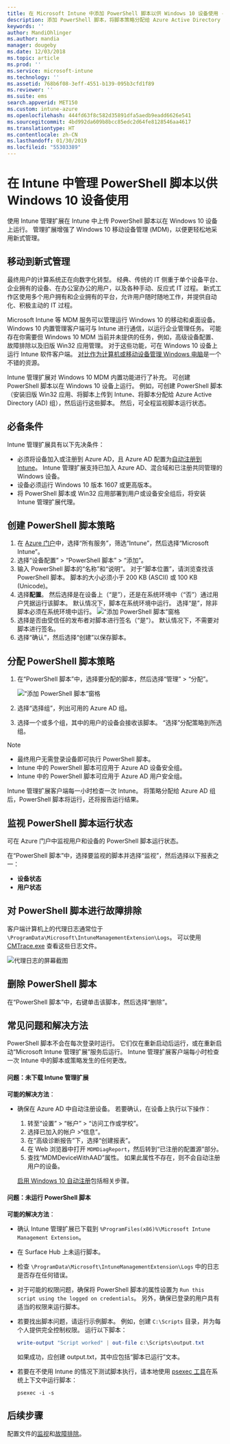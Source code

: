 ```yaml
---
title: 在 Microsoft Intune 中添加 PowerShell 脚本以供 Windows 10 设备使用 - Azure | Microsoft Docs
description: 添加 PowerShell 脚本，将脚本策略分配给 Azure Active Directory 组，使用报告监视脚本，并查看如何删除在 Microsoft Intune 中为 Windows 10 设备添加的脚本。 另请参阅一些常见问题和解决方法。
keywords: ''
author: MandiOhlinger
ms.author: mandia
manager: dougeby
ms.date: 12/03/2018
ms.topic: article
ms.prod: ''
ms.service: microsoft-intune
ms.technology: ''
ms.assetid: 768b6f08-3eff-4551-b139-095b3cfd1f89
ms.reviewer: ''
ms.suite: ems
search.appverid: MET150
ms.custom: intune-azure
ms.openlocfilehash: 444fd63f8c582d35891dfa5aedb9eadd6626e541
ms.sourcegitcommit: 4bd992da609b8bcc85edc2d64fe8128546aa4617
ms.translationtype: HT
ms.contentlocale: zh-CN
ms.lasthandoff: 01/30/2019
ms.locfileid: "55303389"
---
```

# <a name="manage-powershell-scripts-in-intune-for-windows-10-devices"></a>在 Intune 中管理 PowerShell 脚本以供 Windows 10 设备使用

使用 Intune 管理扩展在 Intune 中上传 PowerShell 脚本以在 Windows 10 设备上运行。 管理扩展增强了 Windows 10 移动设备管理 (MDM)，以便更轻松地采用新式管理。

## <a name="moving-to-modern-management"></a>移动到新式管理

最终用户的计算系统正在向数字化转型。 经典、传统的 IT 侧重于单个设备平台、企业拥有的设备、在办公室办公的用户，以及各种手动、反应式 IT 过程。 新式工作区使用多个用户拥有和企业拥有的平台，允许用户随时随地工作，并提供自动化、积极主动的 IT 过程。

Microsoft Intune 等 MDM 服务可以管理运行 Windows 10 的移动和桌面设备。 Windows 10 内置管理客户端可与 Intune 进行通信，以运行企业管理任务。 可能存在你需要但 Windows 10 MDM 当前并未提供的任务，例如，高级设备配置、故障排除以及旧版 Win32 应用管理。 对于这些功能，可在 Windows 10 设备上运行 Intune 软件客户端。 [对比作为计算机或移动设备管理 Windows 电脑](pc-management-comparison.md)是一个不错的资源。

Intune 管理扩展对 Windows 10 MDM 内置功能进行了补充。 可创建 PowerShell 脚本以在 Windows 10 设备上运行。 例如，可创建 PowerShell 脚本（安装旧版 Win32 应用、将脚本上传到 Intune、将脚本分配给 Azure Active Directory (AD) 组），然后运行这些脚本。 然后，可全程监视脚本运行状态。

## <a name="prerequisites"></a>必备条件

Intune 管理扩展具有以下先决条件：

- 必须将设备加入或注册到 Azure AD，且 Azure AD 配置为[自动注册到 Intune](windows-enroll.md#enable-windows-10-automatic-enrollment)。 Intune 管理扩展支持已加入 Azure AD、混合域和已注册共同管理的 Windows 设备。
- 设备必须运行 Windows 10 版本 1607 或更高版本。
- 将 PowerShell 脚本或 Win32 应用部署到用户或设备安全组后，将安装 Intune 管理扩展代理。

## <a name="create-a-powershell-script-policy"></a>创建 PowerShell 脚本策略 

1. 在 [Azure 门户](https://portal.azure.com)中，选择“所有服务”，筛选“Intune”，然后选择“Microsoft Intune”。
2. 选择“设备配置” > “PowerShell 脚本” > “添加”。
3. 输入 PowerShell 脚本的“名称”和“说明”。 对于“脚本位置”，请浏览查找该 PowerShell 脚本。 脚本的大小必须小于 200 KB (ASCII) 或 100 KB (Unicode)。
4. 选择**配置**。 然后选择是在设备上（“是”），还是在系统环境中（“否”）通过用户凭据运行该脚本。 默认情况下，脚本在系统环境中运行。 选择“是”，除非脚本必须在系统环境中运行。 
  ![“添加 PowerShell 脚本”窗格](./media/mgmt-extension-add-script.png)
5. 选择是否由受信任的发布者对脚本进行签名（“是”）。 默认情况下，不需要对脚本进行签名。 
6. 选择“确认”，然后选择“创建”以保存脚本。

## <a name="assign-a-powershell-script-policy"></a>分配 PowerShell 脚本策略

1. 在“PowerShell 脚本”中，选择要分配的脚本，然后选择“管理” > “分配”。

    ![“添加 PowerShell 脚本”窗格](./media/mgmt-extension-assignments.png)

2. 选择“选择组”，列出可用的 Azure AD 组。 
3. 选择一个或多个组，其中的用户的设备会接收该脚本。 “选择”分配策略到所选组。

> [!NOTE]
> - 最终用户无需登录设备即可执行 PowerShell 脚本。
> - Intune 中的 PowerShell 脚本可应用于 Azure AD 设备安全组。
> - Intune 中的 PowerShell 脚本可应用于 Azure AD 用户安全组。

Intune 管理扩展客户端每一小时检查一次 Intune。 将策略分配给 Azure AD 组后，PowerShell 脚本将运行，还将报告运行结果。

## <a name="monitor-run-status-for-powershell-scripts"></a>监视 PowerShell 脚本运行状态

可在 Azure 门户中监视用户和设备的 PowerShell 脚本运行状态。

在“PowerShell 脚本”中，选择要监视的脚本并选择“监视”，然后选择以下报表之一：

- **设备状态**
- **用户状态**

## <a name="troubleshoot-powershell-scripts"></a>对 PowerShell 脚本进行故障排除

客户端计算机上的代理日志通常位于 `\ProgramData\Microsoft\IntuneManagementExtension\Logs`。 可以使用 [CMTrace.exe](https://docs.microsoft.com/sccm/core/support/tools) 查看这些日志文件。 

![代理日志的屏幕截图](./media/apps-win32-app-10.png)  

## <a name="delete-a-powershell-script"></a>删除 PowerShell 脚本

在“PowerShell 脚本”中，右键单击该脚本，然后选择“删除”。

## <a name="common-issues-and-resolutions"></a>常见问题和解决方法

PowerShell 脚本不会在每次登录时运行。 它们仅在重新启动后运行，或在重新启动“Microsoft Intune 管理扩展”服务后运行。 Intune 管理扩展客户端每小时检查一次 Intune 中的脚本或策略发生的任何更改。

#### <a name="issue-intune-management-extension-doesnt-download"></a>问题：未下载 Intune 管理扩展

**可能的解决方法**：

- 确保在 Azure AD 中自动注册设备。 若要确认，在设备上执行以下操作： 

  1. 转至“设置” > “帐户” > “访问工作或学校”。
  2. 选择已加入的帐户 >“信息”。
  3. 在“高级诊断报告”下，选择“创建报表”。
  4. 在 Web 浏览器中打开 `MDMDiagReport`，然后转到“已注册的配置源”部分。
  5. 查找“MDMDeviceWithAAD”属性。 如果此属性不存在，则不会自动注册用户的设备。

    [启用 Windows 10 自动注册](windows-enroll.md#enable-windows-10-automatic-enrollment)包括相关步骤。

#### <a name="issue-the-powershell-scripts-do-not-run"></a>问题：未运行 PowerShell 脚本

**可能的解决方法**：

- 确认 Intune 管理扩展已下载到 `%ProgramFiles(x86)%\Microsoft Intune Management Extension`。
- 在 Surface Hub 上未运行脚本。
- 检查 `\ProgramData\Microsoft\IntuneManagementExtension\Logs` 中的日志是否存在任何错误。
- 对于可能的权限问题，确保将 PowerShell 脚本的属性设置为 `Run this script using the logged on credentials`。 另外，确保已登录的用户具有适当的权限来运行脚本。
- 若要找出脚本问题，请运行示例脚本。 例如，创建 `C:\Scripts` 目录，并为每个人提供完全控制权限。 运行以下脚本：

  ```powershell
  write-output "Script worked" | out-file c:\Scripts\output.txt
  ```

  如果成功，应创建 output.txt，其中应包括“脚本已运行”文本。

- 若要在不使用 Intune 的情况下测试脚本执行，请本地使用 [psexec 工具](https://docs.microsoft.com/sysinternals/downloads/psexec)在系统上下文中运行脚本：

  `psexec -i -s`

## <a name="next-steps"></a>后续步骤

配置文件的[监视](device-profile-monitor.md)和[故障排除](device-profile-troubleshoot.md)。
